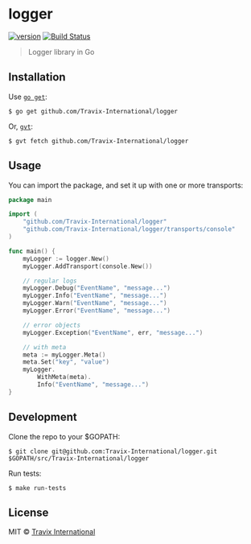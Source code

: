 # logger

[![version](https://img.shields.io/github/tag/Travix-International/logger.svg)](https://github.com/Travix-International/logger) [![Build Status](https://img.shields.io/travis/Travix-International/logger/master.svg)](http://travis-ci.org/Travix-International/logger)

> Logger library in Go

## Installation

Use [`go get`](https://golang.org/cmd/go/):

```
$ go get github.com/Travix-International/logger
```

Or, [`gvt`](https://github.com/FiloSottile/gvt):

```
$ gvt fetch github.com/Travix-International/logger
```

## Usage

You can import the package, and set it up with one or more transports:

```go
package main

import (
    "github.com/Travix-International/logger"
    "github.com/Travix-International/logger/transports/console"
)

func main() {
    myLogger := logger.New()
    myLogger.AddTransport(console.New())

    // regular logs
    myLogger.Debug("EventName", "message...")
    myLogger.Info("EventName", "message...")
    myLogger.Warn("EventName", "message...")
    myLogger.Error("EventName", "message...")

    // error objects
    myLogger.Exception("EventName", err, "message...")

    // with meta
    meta := myLogger.Meta()
    meta.Set("key", "value")
    myLogger.
        WithMeta(meta).
        Info("EventName", "message...")
}
```

## Development

Clone the repo to your $GOPATH:

```
$ git clone git@github.com:Travix-International/logger.git $GOPATH/src/Travix-International/logger
```

Run tests:

```
$ make run-tests
```

## License

MIT © [Travix International](https://travix.com)
